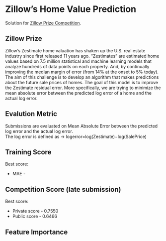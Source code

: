 # Zillow’s Home Value Prediction

Solution for [Zillow Prize Competition](https://www.kaggle.com/c/zillow-prize-1).

## Zillow Prize

Zillow’s Zestimate home valuation has shaken up the U.S. real estate industry since first released 11 years ago. “Zestimates” are estimated home values based on 7.5 million statistical and machine learning models that analyze hundreds of data points on each property. And, by continually improving the median margin of error (from 14% at the onset to 5% today). The aim of this challenge is to develop an algorithm that makes predictions about the future sale prices of homes. The goal of this model is to improve the Zestimate residual error. More specifically, we are trying to minimize the mean absolute error between the predicted log error of a home and the actual log error.

## Evalution Metric

Submissions are evaluated on Mean Absolute Error between the predicted log error and the actual log error. <br>
The log error is defined as -> 
logerror=log(Zestimate)−log(SalePrice)

## Training Score

Best score:
- MAE - 

## Competition Score (late submission)

Best score: 
- Private score - 0.7550
- Public score - 0.6466

## Feature Importance

